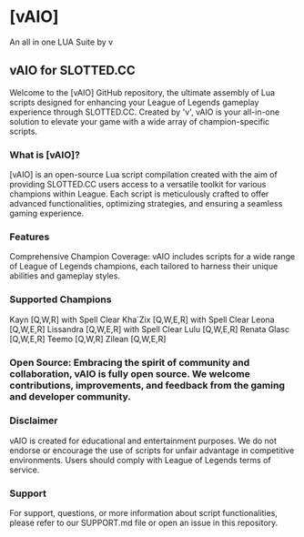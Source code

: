 # [vAIO]
An all in one LUA Suite by v

## vAIO for SLOTTED.CC
Welcome to the [vAIO] GitHub repository, the ultimate assembly of Lua scripts designed for enhancing your League of Legends gameplay experience through SLOTTED.CC. Created by 'v', vAIO is your all-in-one solution to elevate your game with a wide array of champion-specific scripts.

### What is [vAIO]?
[vAIO] is an open-source Lua script compilation created with the aim of providing SLOTTED.CC users access to a versatile toolkit for various champions within League. Each script is meticulously crafted to offer advanced functionalities, optimizing strategies, and ensuring a seamless gaming experience.

### Features
Comprehensive Champion Coverage: vAIO includes scripts for a wide range of League of Legends champions, each tailored to harness their unique abilities and gameplay styles.

### Supported Champions

Kayn [Q,W,R] with Spell Clear
Kha`Zix [Q,W,E,R] with Spell Clear
Leona [Q,W,E,R]
Lissandra [Q,W,E,R] with Spell Clear
Lulu [Q,W,E,R]
Renata Glasc [Q,W,E,R]
Teemo [Q,W,R]
Zilean [Q,W,E,R]




### Open Source: Embracing the spirit of community and collaboration, vAIO is fully open source. We welcome contributions, improvements, and feedback from the gaming and developer community.


### Disclaimer
vAIO is created for educational and entertainment purposes. We do not endorse or encourage the use of scripts for unfair advantage in competitive environments. Users should comply with League of Legends terms of service.


### Support
For support, questions, or more information about script functionalities, please refer to our SUPPORT.md file or open an issue in this repository.
